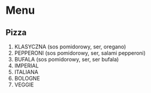 # Menu

## Pizza

1. KLASYCZNA (sos pomidorowy, ser, oregano)
2. PEPPERONI (sos pomidorowy, ser, salami pepperoni)
3. BUFALA (sos pomidorowy, ser, ser bufala)
4. IMPERIAL
5. ITALIANA
6. BOLOGNE
7. VEGGIE
